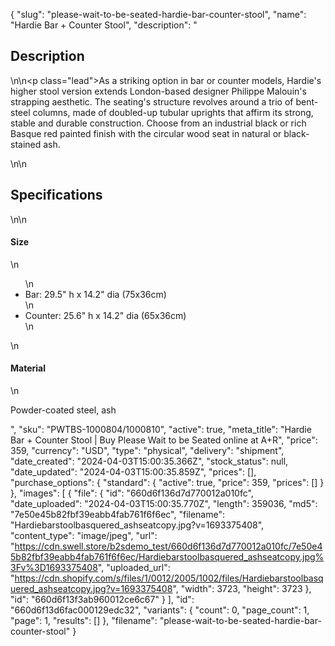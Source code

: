 {
  "slug": "please-wait-to-be-seated-hardie-bar-counter-stool",
  "name": "Hardie Bar + Counter Stool",
  "description": "<h2>Description</h2>\n<!-- split -->\n<p class=\"lead\">As a striking option in bar or counter models, Hardie's higher stool version extends London-based designer Philippe Malouin's strapping aesthetic. The seating's structure revolves around a trio of bent-steel columns, made of doubled-up tubular uprights that affirm its strong, stable and durable construction. Choose from an industrial black or rich Basque red painted finish with the circular wood seat in natural or black-stained ash.</p>\n<!-- split -->\n<h2>Specifications</h2>\n<!-- split -->\n<h4>Size</h4>\n<ul>\n<li>Bar: 29.5\" h x 14.2\" dia (75x36cm)</li>\n<li>Counter: 25.6\" h x 14.2\" dia (65x36cm)</li>\n</ul>\n<h4>Material</h4>\n<p><span>Powder-coated steel, ash</span></p>",
  "sku": "PWTBS-1000804/1000810",
  "active": true,
  "meta_title": "Hardie Bar + Counter Stool | Buy Please Wait to be Seated online at A+R",
  "price": 359,
  "currency": "USD",
  "type": "physical",
  "delivery": "shipment",
  "date_created": "2024-04-03T15:00:35.366Z",
  "stock_status": null,
  "date_updated": "2024-04-03T15:00:35.859Z",
  "prices": [],
  "purchase_options": {
    "standard": {
      "active": true,
      "price": 359,
      "prices": []
    }
  },
  "images": [
    {
      "file": {
        "id": "660d6f136d7d770012a010fc",
        "date_uploaded": "2024-04-03T15:00:35.770Z",
        "length": 359036,
        "md5": "7e50e45b82fbf39eabb4fab761f6f6ec",
        "filename": "Hardiebarstoolbasquered_ashseatcopy.jpg?v=1693375408",
        "content_type": "image/jpeg",
        "url": "https://cdn.swell.store/b2sdemo_test/660d6f136d7d770012a010fc/7e50e45b82fbf39eabb4fab761f6f6ec/Hardiebarstoolbasquered_ashseatcopy.jpg%3Fv%3D1693375408",
        "uploaded_url": "https://cdn.shopify.com/s/files/1/0012/2005/1002/files/Hardiebarstoolbasquered_ashseatcopy.jpg?v=1693375408",
        "width": 3723,
        "height": 3723
      },
      "id": "660d6f13f3ab960012ce6c67"
    }
  ],
  "id": "660d6f13d6fac000129edc32",
  "variants": {
    "count": 0,
    "page_count": 1,
    "page": 1,
    "results": []
  },
  "filename": "please-wait-to-be-seated-hardie-bar-counter-stool"
}